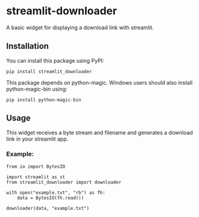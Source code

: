 # streamlit-downloader
A basic widget for displaying a download link with streamlit.

## Installation
You can install this package using PyPI:

```pip install streamlit_downloader```

This package depends on python-magic. Windows users should also install python-magic-bin using:

```pip install python-magic-bin```

## Usage
This widget receives a byte stream and filename and generates a download link in your streamlit app.

### Example:

```
from io import BytesIO

import streamlit as st
from streamlit_downloader import downloader

with open("example.txt", "rb") as fh:
    data = BytesIO(fh.read())

downloader(data, "example.txt")
```